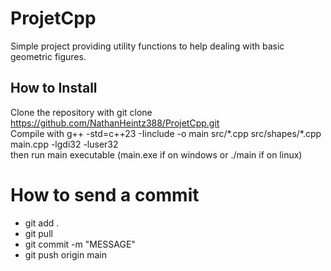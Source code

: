 # ProjetCpp

Simple project providing utility functions to help dealing with basic geometric figures.

## How to Install
Clone the repository with git clone https://github.com/NathanHeintz388/ProjetCpp.git  
Compile with g++ -std=c++23 -Iinclude -o main src/\*.cpp src/shapes/\*.cpp main.cpp -lgdi32 -luser32  
then run main executable (main.exe if on windows or ./main if on linux)

# How to send a commit
- git add .
- git pull
- git commit -m "MESSAGE"
- git push origin main